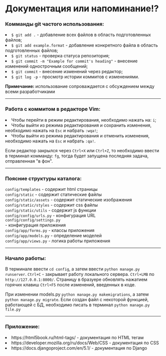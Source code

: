 <h1>Документация или напоминание!?</h3>

<h3>Комманды git частого использования: </h3>
<li><code>$ git add .</code> - добавление всех файлов в область подготовленных файлов;</li>
<li><code>$ git add example.format</code> - добавление конкретного файла в область подготовленных файлов;</li>
<li><code>$ git status</code> - проверка статуса репозитория;</li>
<li><code>$ git commit -m "Example for commit's heading"</code> - внесение изменений однострочным сообщений;</li>
<li><code>$ git commit</code> - внесение изменений через редактор;</li>
<li><code>$ git log -p</code> - просмотр истории коммитов с изменениями.</li>
<p><b>Примечание: </b>использование сопроваждается с обсуждением между всеми разработчиками</p>

<hr>
<h3>Работа с коммитом в редакторе Vim: </h3>
<li>Чтобы перейти в режим редактирования, необходимо нажать на: <code>i</code>;</li>
<li>Чтобы выйти из режима редактирования и сохранить изменения, необходимо нажать на <code>Esc</code> и набрать <code>:wqa!</code>;</li>
<li>Чтобы выйти из режима редактирования и отменить изменения, необходимо нажать на <code>Esc</code> и набрать <code>:qa!</code>.</li>
<p>Если редактор закрылся через <code>Ctrl+X</code> или <code>Ctrl+Z</code>, то необходимо ввести в терминал комманду: <code>fg</code>, тогда будет запущена последняя задача, отправленная "в фон".</p>

<hr>
<h3>Поясние структуры каталога: </h3>
<p><code>config/templates</code> - содержит html страницы<br><code>config/static</code> - содержит статические файлы<br><code>config/static/assets</code> - содержит статические изображения<br><code>config/static/styles</code> - содержит css файлы<br><code>config/static/utils</code> - содержит js функции<br><code>config/config/urls.py</code> - конфигурация URL<br><code>config/config/settings.py<br></code> - конфигурация приложения<br><code>config/app/forms.py</code> - классы приложения<br><code>config/app/models.py</code> - определение моделей<br><code>config/app/views.py</code> - логика работы приложения</p>

<hr>
<h3>Начало работы: </h3>
<p>В терминале ввести <code>cd config</code>, а затем ввести <code>python manage.py runserver</code>. <code>Ctrl+C</code> - закрывает работу локального сервера. <code>Ctrl+LMB</code> по <code>http://127.0.0.1:8000/</code>. Страницу в бразуере обновлять нажатием горячих клавиш <code>Ctrl+F5</code> после изменений, введенных в коде.</p>
<p>При изменении models.py <code>python manage.py makemigrations</code>, а затем <code>python manage.py migrate</code>. Если создан файл с некоторой функцией, работающей с БД, необходимо писать в терминал <code>python manage.py file.py</code></p>

<hr>
<h3>Приложение: </h3>
<li>https://html5book.ru/html-tags/ - документация по HTML тегам</li>
<li>https://developer.mozilla.org/ru/docs/Web/CSS - документация по CSS</li>
<li>https://docs.djangoproject.com/en/5.1/ - документация по Django</li>
